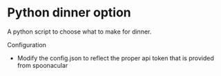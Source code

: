 # Python dinner option
 A python script to choose what to make for dinner.

 Configuration
- Modify the config.json to reflect the proper api token that is provided from spoonacular